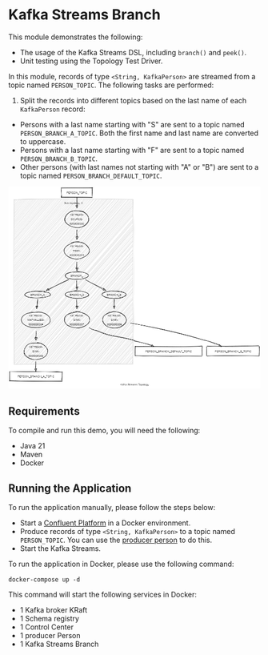 # Kafka Streams Branch

This module demonstrates the following:

- The usage of the Kafka Streams DSL, including `branch()` and `peek()`.
- Unit testing using the Topology Test Driver.

In this module, records of type `<String, KafkaPerson>` are streamed from a topic named `PERSON_TOPIC`.
The following tasks are performed:

1. Split the records into different topics based on the last name of each `KafkaPerson` record:

- Persons with a last name starting with "S" are sent to a topic named `PERSON_BRANCH_A_TOPIC`. Both the first name and
  last name are converted to uppercase.
- Persons with a last name starting with "F" are sent to a topic named `PERSON_BRANCH_B_TOPIC`.
- Other persons (with last names not starting with "A" or "B") are sent to a topic named `PERSON_BRANCH_DEFAULT_TOPIC`.

![topology.png](topology.png)

## Requirements

To compile and run this demo, you will need the following:

- Java 21
- Maven
- Docker

## Running the Application

To run the application manually, please follow the steps below:

- Start a [Confluent Platform](https://docs.confluent.io/platform/current/quickstart/ce-docker-quickstart.html#step-1-download-and-start-cp) in a Docker environment.
- Produce records of type `<String, KafkaPerson>` to a topic named `PERSON_TOPIC`. You can use the [producer person](../specific-producers/kafka-streams-producer-person) to do this.
- Start the Kafka Streams.

To run the application in Docker, please use the following command:

```console
docker-compose up -d
```

This command will start the following services in Docker:

- 1 Kafka broker KRaft
- 1 Schema registry
- 1 Control Center
- 1 producer Person
- 1 Kafka Streams Branch
